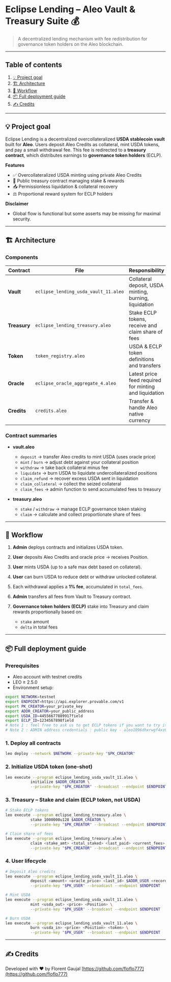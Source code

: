 # Eclipse Lending – Aleo Vault & Treasury Suite 💰

> A decentralized lending mechanism with fee redistribution for governance token holders on the Aleo blockchain.

---

## Table of contents

1. [💡 Project goal](#project-goal)
2. [🏗 Architecture](#architecture)
3. [🔄 Workflow](#workflow)
4. [📦 Full deployment guide](#full-deployment-guide)
5. [✍️ Credits](#credits)

---

## 💡 Project goal

Eclipse Lending is a decentralized overcollateralized **USDA stablecoin vault** built for **Aleo**. Users deposit Aleo Credits as collateral, mint USDA tokens, and pay a small withdrawal fee. This fee is redirected to a **treasury contract**, which distributes earnings to **governance token holders** (ECLP).

**Features**

* ✅ Overcollateralized USDA minting using private Aleo Credits
* 🔁 Public treasury contract managing stake & rewards
* 📤 Permissionless liquidation & collateral recovery
* ⚖️ Proportional reward system for ECLP holders

**Disclaimer**

* Global flow is functional but some asserts may be missing for maximal security.

---

## 🏗 Architecture

### Components

| Contract     | File                                | Responsibility                                         |
| ------------ | ----------------------------------- | ------------------------------------------------------ |
| **Vault**    | `eclipse_lending_usda_vault_11.aleo` | Collateral deposit, USDA minting, burning, liquidation |
| **Treasury** | `eclipse_lending_treasury.aleo`     | Stake ECLP tokens, receive and claim share of fees     |
| **Token**    | `token_registry.aleo`               | USDA & ECLP token definitions and transfers            |
| **Oracle**   | `eclipse_oracle_aggregate_4.aleo`   | Latest price feed required for minting and liquidation |
| **Credits**  | `credits.aleo`                      | Transfer & handle Aleo native currency                 |

### Contract summaries

* **vault.aleo**

  * `deposit` → transfer Aleo credits to mint USDA (uses oracle price)
  * `mint` / `burn` → adjust debt against your collateral position
  * `withdraw` → take back collateral minus fee
  * `liquidate` → burn USDA to liquidate undercollateralized positions
  * `claim_refund` → recover excess USDA sent in liquidation
  * `claim_collateral` → collect the seized collateral
  * `claim_fees` → admin function to send accumulated fees to treasury

* **treasury.aleo**

  * `stake` / `withdraw` → manage ECLP governance token staking
  * `claim` → calculate and collect proportionate share of fees

---

## 🔄 Workflow

1. **Admin** deploys contracts and initializes USDA token.
2. **User** deposits Aleo Credits and oracle price → receives Position.
3. **User** mints USDA (up to a safe max debt based on collateral).
4. **User** can burn USDA to reduce debt or withdraw unlocked collateral.
5. Each withdrawal applies a **1% fee**, accumulated in `total_fees`.
6. **Admin** transfers all fees from Vault to Treasury contract.
7. **Governance token holders (ECLP)** stake into Treasury and claim rewards proportionally based on:

   * `stake` amount
   * `delta` in total fees

---

## 📦 Full deployment guide

### Prerequisites

* Aleo account with testnet credits
* LEO ≥ 2.5.0
* Environment setup:

```sh
export NETWORK=testnet
export ENDPOINT=https://api.explorer.provable.com/v1
export PK_CREATOR=your_private_key
export ADDR_CREATOR=your_public_address
export USDA_ID=44556677889917field
export ECLP_ID=1234567898field 
# Note 1 : feel free to ask us to get ECLP tokens if you want to try it on your own.
# Note 2 : ADMIN address credentials : public key - aleo1096dhxrwgf4xz857zru0uy4dxwgy4ztqqzg8fyl74luv3v79d5pslt2jjv ; private key : APrivateKey1zkp8i2eGeSa6xuALaitK4fQMdkHBTMYXWDaXEjsGxrUPWXi
```

### 1. Deploy all contracts

```sh
leo deploy --network $NETWORK --private-key "$PK_CREATOR"
```

### 2. Initialize USDA token (one-shot)

```sh
leo execute --program eclipse_lending_usda_vault_11.aleo \
           initialize $ADDR_CREATOR \
           --private-key "$PK_CREATOR" --broadcast --endpoint $ENDPOINT
```

### 3. Treasury – Stake and claim (ECLP token, not USDA)

```sh
# Stake ECLP tokens
leo execute --program eclipse_lending_treasury.aleo \
           stake 1000000u128 $ADDR_CREATOR \
           --private-key "$PK_CREATOR" --broadcast --endpoint $ENDPOINT
```

```sh
# Claim share of fees
leo execute --program eclipse_lending_treasury.aleo \
           claim <stake_amt> <total_staked> <last_paid> <current_fees> \
           --private-key "$PK_CREATOR" --broadcast --endpoint $ENDPOINT
```

### 4. User lifecycle

```sh
# Deposit Aleo credits
leo execute --program eclipse_lending_usda_vault_11.aleo \
           deposit <amount> <oracle_price> <last_id> $ADDR_USER <record> \
           --private-key "$PK_USER" --broadcast --endpoint $ENDPOINT
```

```sh
# Mint USDA
leo execute --program eclipse_lending_usda_vault_11.aleo \
           mint <usda_out> <price> <Position> \
           --private-key "$PK_USER" --broadcast --endpoint $ENDPOINT
```

```sh
# Burn USDA
leo execute --program eclipse_lending_usda_vault_11.aleo \
           burn <usda_in> <price> <Position> <token> \
           --private-key "$PK_USER" --broadcast --endpoint $ENDPOINT
```

---

## ✍️ Credits

Developed with ❤️ by Florent Gaujal
[https://github.com/floflo777](https://github.com/floflo777)

